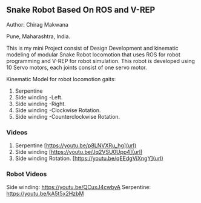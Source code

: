 ## Snake Robot Based On ROS and V-REP

Author: Chirag Makwana

Pune, Maharashtra, India.

This is my mini Project consist of Design Development and kinematic modeling of modular Snake Robot locomotion that uses ROS for robot programming and V-REP for robot simulation. This robot is developed using 10 Servo motors, each joints consist of one servo motor.

Kinematic Model for robot locomotion gaits:
1. Serpentine 
2. Side winding -Left. 
3. Side winding -Right.
4. Side winding -Clockwise Rotation.
5. Side winding -Counterclockwise Rotation.


### Videos
1. Serpentine 
[https://youtu.be/p8LNVXRu_hg](url)
2. Side winding
[https://youtu.be/Jq2VSU0Upp4](url)
3. Side winding Rotation.
[https://youtu.be/qEEdgViXngY](url)

### Robot Videos
Side winding: https://youtu.be/QCuxJ4cwbyA
Serpentine: https://youtu.be/kA5t5x2HzbM
